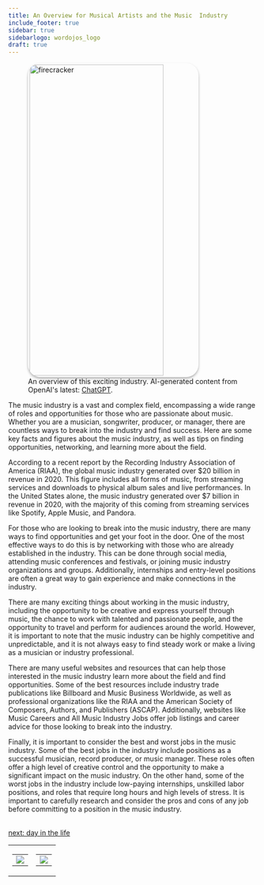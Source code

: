```yaml
---
title: An Overview for Musical Artists and the Music  Industry
include_footer: true
sidebar: true
sidebarlogo: wordojos_logo
draft: true
---
```

<figure>
    <img src='/uploads/small/musically.jpg' style="width: 80%;height: 630px;padding: 3px; box-shadow: 0 3px 5px rgba(0,0,0,.3);border-radius: 25px;overflow: hidden;border: none;" align="middle"; alt='firecracker';/>
    <figcaption>An overview of this exciting industry. AI-generated content from OpenAI's latest: <a href="https://openai.com/blog/chatgpt/" >ChatGPT</a>.</figcaption>
</figure>
<p>
The music industry is a vast and complex field, encompassing a wide range of roles and opportunities for those who are passionate about music. Whether you are a musician, songwriter, producer, or manager, there are countless ways to break into the industry and find success. Here are some key facts and figures about the music industry, as well as tips on finding opportunities, networking, and learning more about the field.

According to a recent report by the Recording Industry Association of America (RIAA), the global music industry generated over $20 billion in revenue in 2020. This figure includes all forms of music, from streaming services and downloads to physical album sales and live performances. In the United States alone, the music industry generated over $7 billion in revenue in 2020, with the majority of this coming from streaming services like Spotify, Apple Music, and Pandora.

For those who are looking to break into the music industry, there are many ways to find opportunities and get your foot in the door. One of the most effective ways to do this is by networking with those who are already established in the industry. This can be done through social media, attending music conferences and festivals, or joining music industry organizations and groups. Additionally, internships and entry-level positions are often a great way to gain experience and make connections in the industry.

There are many exciting things about working in the music industry, including the opportunity to be creative and express yourself through music, the chance to work with talented and passionate people, and the opportunity to travel and perform for audiences around the world. However, it is important to note that the music industry can be highly competitive and unpredictable, and it is not always easy to find steady work or make a living as a musician or industry professional.

There are many useful websites and resources that can help those interested in the music industry learn more about the field and find opportunities. Some of the best resources include industry trade publications like Billboard and Music Business Worldwide, as well as professional organizations like the RIAA and the American Society of Composers, Authors, and Publishers (ASCAP). Additionally, websites like Music Careers and All Music Industry Jobs offer job listings and career advice for those looking to break into the industry.

Finally, it is important to consider the best and worst jobs in the music industry. Some of the best jobs in the industry include positions as a successful musician, record producer, or music manager. These roles often offer a high level of creative control and the opportunity to make a significant impact on the music industry. On the other hand, some of the worst jobs in the industry include low-paying internships, unskilled labor positions, and roles that require long hours and high levels of stress. It is important to carefully research and consider the pros and cons of any job before committing to a position in the music industry.

<br>
<a href="https://workdojos.com/musicalartist/day-in-the-life">next: day in the life</a>
</p>
<table border="0" cellpadding="0" cellspacing="0" width="600" id="templateColumns">
    <tr>
        <td align="center" valign="top" width="50%" class="templateColumnContainer">
            <table border="0" cellpadding="10" cellspacing="0" height="100%" width="100px">
                <tr>
                    <td class="leftColumnContent">
                      <a href="https://musicalartist.workdojos.com">
                        <img src="/uploads/d.svg" class="columnImage" />
                    </td>
                </tr>
            </table>
        </td>
        <td align="center" valign="top" width="50%" class="templateColumnContainer">
            <table border="0" cellpadding="10" cellspacing="0" height="100%" width="100px">
                <tr>
                    <td class="rightColumnContent">
                      <a href="https://videogamers.workdojos.com">
                        <img src="/uploads/randomdojo.svg" class="columnImage" />
                    </td>
            </table>
        </td>
    </tr>
</table>